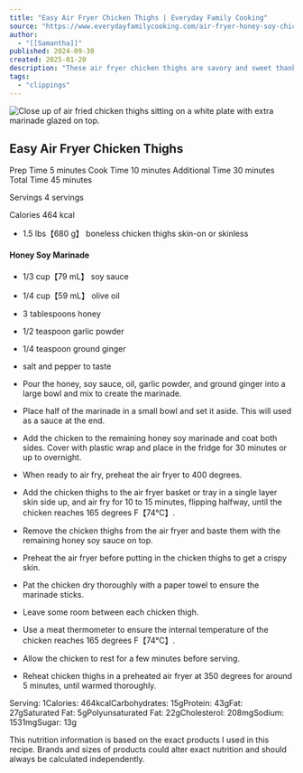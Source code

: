 ```yaml
---
title: "Easy Air Fryer Chicken Thighs | Everyday Family Cooking"
source: "https://www.everydayfamilycooking.com/air-fryer-honey-soy-chicken-thighs/"
author:
  - "[[Samantha]]"
published: 2024-09-30
created: 2025-01-20
description: "These air fryer chicken thighs are savory and sweet thanks to marinating the chicken in honey and soy sauce!"
tags:
  - "clippings"
---
```


![Close up of air fried chicken thighs sitting on a white plate with extra marinade glazed on top.](https://www.everydayfamilycooking.com/wp-content/uploads/2020/02/Marinated-chicken-thighs-in-air-fryer-2-285x285.jpg)
## Easy Air Fryer Chicken Thighs

Prep Time 5 minutes
Cook Time 10 minutes
Additional Time 30 minutes
Total Time 45 minutes

Servings 4 servings

Calories 464 kcal

- 1.5 lbs​【680 g】 boneless chicken thighs skin-on or skinless

#### Honey Soy Marinade

- 1/3 cup​【79 mL】 soy sauce
- 1/4 cup​【59 mL】 olive oil
- 3 tablespoons honey
- 1/2 teaspoon garlic powder
- 1/4 teaspoon ground ginger
- salt and pepper to taste

- Pour the honey, soy sauce, oil, garlic powder, and ground ginger into a large bowl and mix to create the marinade.
- Place half of the marinade in a small bowl and set it aside. This will used as a sauce at the end.
- Add the chicken to the remaining honey soy marinade and coat both sides. Cover with plastic wrap and place in the fridge for 30 minutes or up to overnight.
- When ready to air fry, preheat the air fryer to 400 degrees.
- Add the chicken thighs to the air fryer basket or tray in a single layer skin side up, and air fry for 10 to 15 minutes, flipping halfway, until the chicken reaches 165 degrees F​【74°C】.
- Remove the chicken thighs from the air fryer and baste them with the remaining honey soy sauce on top.


- Preheat the air fryer before putting in the chicken thighs to get a crispy skin.
- Pat the chicken dry thoroughly with a paper towel to ensure the marinade sticks.
- Leave some room between each chicken thigh.
- Use a meat thermometer to ensure the internal temperature of the chicken reaches 165 degrees F​【74°C】.
- Allow the chicken to rest for a few minutes before serving.
- Reheat chicken thighs in a preheated air fryer at 350 degrees for around 5 minutes, until warmed thoroughly.

Serving: 1Calories: 464kcalCarbohydrates: 15gProtein: 43gFat: 27gSaturated Fat: 5gPolyunsaturated Fat: 22gCholesterol: 208mgSodium: 1531mgSugar: 13g

This nutrition information is based on the exact products I used in this recipe. Brands and sizes of products could alter exact nutrition and should always be calculated independently.